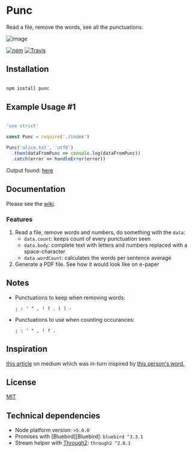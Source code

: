 # Punc
Read a file, remove the words, see all the punctuations.

![image](https://cloud.githubusercontent.com/assets/3915598/13369726/783be3d0-dc9c-11e5-846a-5f1ec6517966.png)

[![npm](https://img.shields.io/npm/v/punc.svg?style=flat-square)](https://badge.fury.io/js/punc)
[![Travis](https://img.shields.io/travis/sgnl/punc.svg?style=flat-square)](https://travis-ci.org/sgnl/punc)

## Installation

```bash

npm install punc

```

## Example Usage #1

```javascript

'use strict'

const Punc = require('./index')

Punc('alice.txt', 'utf8')
  .then(dataFromPunc => console.log(dataFromPunc))
  .catch(error => handleError(error))

```

Output found: [here][EXAMPLE_OUTPUT]

## Documentation
Please see the [wiki][WIKI].

### Features
  1. Read a file, remove words and numbers, do something with the `data`:
     - `data.count`: keeps count of every punctuation seen
     - `data.body`: complete text with letters and numbers replaced with a space-character
     - `data.wordCount`: calculates the words per sentence average
  1. Generate a PDF file. See how it would look like on e-paper

## Notes
  - Punctuations to keep when removing words:

    `; : ' " , ! ? . ( ) -`

  - Punctuations to use when counting occurances:

    `; : ' " , ! ? .`

## Inspiration
[this article][1] on medium which was in-turn inspired by [this person's word.][2]

## License
[MIT][LICENSE]

## Technical dependencies
- Node platform version: `>5.0.0`
- Promises with [Bluebird][Bluebird]: `bluebird ^3.3.1`
- Stream helper with [Through2][Through2]: `through2 ^2.0.1`

<!-- urls -->

[1]: https://medium.com/@neuroecology/punctuation-in-novels-8f316d542ec4#.6e7lvvwp8

[2]: http://www.c82.net/work/?id=347

[WIKI]: https://github.com/sgnl/punc/wiki/Usage

[EXAMPLE_OUTPUT]: https://gist.github.com/sgnl/cce4382fd9302515e838

[LICENSE]: https://github.com/sgnl/punc/blob/master/LICENSE

[Blueburd]: https://github.com/petkaantonov/bluebird/

[Through2]: https://github.com/rvagg/through2

